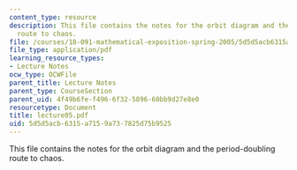 ```yaml
---
content_type: resource
description: This file contains the notes for the orbit diagram and the period-doubling
  route to chaos.
file: /courses/18-091-mathematical-exposition-spring-2005/5d5d5acb6315a7159a737825d75b9525_lecture05.pdf
file_type: application/pdf
learning_resource_types:
- Lecture Notes
ocw_type: OCWFile
parent_title: Lecture Notes
parent_type: CourseSection
parent_uid: 4f49b6fe-f496-6f32-5896-60bb9d27e8e0
resourcetype: Document
title: lecture05.pdf
uid: 5d5d5acb-6315-a715-9a73-7825d75b9525
---
```

This file contains the notes for the orbit diagram and the period-doubling route to chaos.

